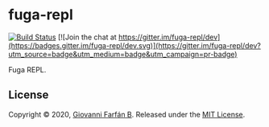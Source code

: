 # fuga-repl

[![Build Status](https://travis-ci.com/gfarfanb/fuga-repl.svg?branch=master)](https://travis-ci.com/gfarfanb/fuga-repl)
[![Join the chat at https://gitter.im/fuga-repl/dev](https://badges.gitter.im/fuga-repl/dev.svg)](https://gitter.im/fuga-repl/dev?utm_source=badge&utm_medium=badge&utm_campaign=pr-badge)

Fuga REPL.

## License

Copyright © 2020, [Giovanni Farfán B](https://github.com/gfarfanb). Released under the 
[MIT License](https://opensource.org/licenses/MIT).
